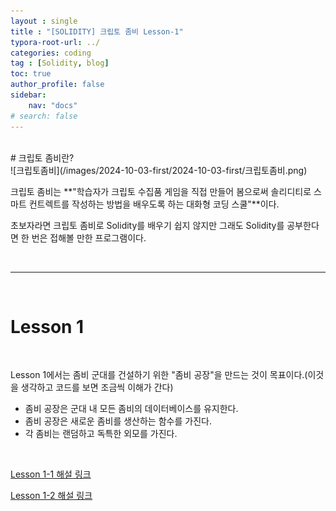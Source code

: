```yaml
---
layout : single
title : "[SOLIDITY] 크립토 좀비 Lesson-1"
typora-root-url: ../
categories: coding
tag : [Solidity, blog]
toc: true
author_profile: false
sidebar:
    nav: "docs"
# search: false  
---
```

<br>
# 크립토 좀비란?
<br>
<https://cryptozombies.io>
![크립토좀비](/images/2024-10-03-first/2024-10-03-first/크립토좀비.png)

크립토 좀비는 **"학습자가 크립토 수집품 게임을 직접 만들어 봄으로써 솔리디티로 스마트 컨트렉트를 작성하는 방법을 배우도록 하는 대화형 코딩 스쿨"**이다.

초보자라면 크립토 좀비로 Solidity를 배우기 쉽지 않지만 그래도 Solidity를 공부한다면 한 번은 접해볼 만한 프로그램이다.

<br>

***

<br>

# Lesson 1

<br>

Lesson 1에서는 좀비 군대를 건설하기 위한 "좀비 공장"을 만드는 것이 목표이다.(이것을 생각하고 코드를 보면 조금씩 이해가 간다)

* 좀비 공장은 군대 내 모든 좀비의 데이터베이스를 유지한다.
* 좀비 공장은 새로운 좀비를 생산하는 함수를 가진다.
* 각 좀비는 랜덤하고 독특한 외모를 가진다.
<br>

[Lesson 1-1 해설 링크](https://github.com/Deure-IN/Deure-IN.github.io/blob/master/%5BSolidity%5D%20%ED%81%AC%EB%A6%BD%ED%86%A0%EC%A2%80%EB%B9%84%20%EC%BD%94%EB%93%9C%20%EB%AA%A8%EC%9D%8C%EC%A7%91/Lesson%201/Lesson%201-1.md)

[Lesson 1-2 해설 링크](https://github.com/Deure-IN/Deure-IN.github.io/blob/master/%5BSolidity%5D%20%ED%81%AC%EB%A6%BD%ED%86%A0%EC%A2%80%EB%B9%84%20%EC%BD%94%EB%93%9C%20%EB%AA%A8%EC%9D%8C%EC%A7%91/Lesson%201/Lesson%201-2.md)

